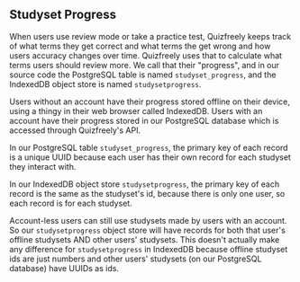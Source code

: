## Studyset Progress

When users use review mode or take a practice test, Quizfreely keeps track of what terms they get correct and what terms the get wrong and how users accuracy changes over time. Quizfreely uses that to calculate what terms users should review more. We call that their "progress", and in our source code the PostgreSQL table is named `studyset_progress`, and the IndexedDB object store is named `studysetprogress`.

Users without an account have their progress stored offline on their device, using a thingy in their web browser called IndexedDB. Users with an account have their progress stored in our PostgreSQL database which is accessed through Quizfreely's API.

In our PostgreSQL table `studyset_progress`, the primary key of each record is a unique UUID because each user has their own record for each studyset they interact with.

In our IndexedDB object store `studysetprogress`, the primary key of each record is the same as the studyset's id, because there is only one user, so each record is for each studyset.

Account-less users can still use studysets made by users with an account. So our `studysetprogress` object store will have records for both that user's offline studysets AND other users' studysets. This doesn't actually make any difference for `studysetprogress` in IndexedDB because offline studyset ids are just numbers and other users' studysets (on our PostgreSQL database) have UUIDs as ids.
